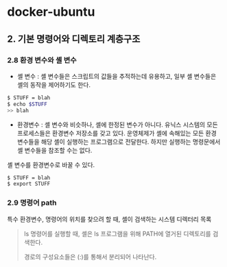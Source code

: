 # docker-ubuntu
## 2. 기본 명령어와 디렉토리 계층구조

### 2.8 환경 변수와 셸 변수

- 셸 변수 : 셸 변수들은 스크립트의 값들을 추적하는데 유용하고, 일부 셸 변수들은 셸의 동작을 제어하기도 한다.

```sh
$ STUFF = blah
$ echo $STUFF
>> blah
```



- 환경변수 : 셸 변수와 비슷하나, 셸에 한정된 변수가 아니다. 유닉스 시스템의 모든 프로세스들은 환경변수 저장소를 갖고 있다.
  운영체제가 셸에 속해있는 모든 환경 변수들을 해당 셸이 실행하는 프로그램으로 전달한다.
  하지만 실행하는 명령문에서 셸 변수들을 참조할 수는 없다.

셸 변수를 환경변수로 바꿀 수 있다.

```sh
$ STUFF = blah
$ export STUFF
```

### 2.9 명령어 path

특수 환경변수, 명령어의 위치를 찾으려 할 때, 셸이 검색하는 시스템 디렉터리 목록

> ls 명령어를 실행할 때, 셸은 ls 프로그램을 위해 PATH에 열거된 디렉토리를 검색한다.
>
> 경로의 구성요소들은 (:)를 통해서 분리되어 나타난다.